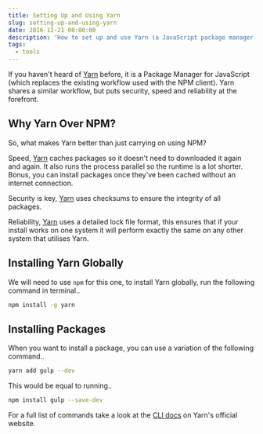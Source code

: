 ```yaml
---
title: Setting Up and Using Yarn
slug: setting-up-and-using-yarn
date: 2016-12-21 00:00:00
description: 'How to set up and use Yarn (a JavaScript package manager) in replace of NPM whilst keeping your usual workflow.'
tags:
  - tools
---
```


If you haven't heard of [Yarn](https://yarnpkg.com/) before, it is a Package Manager for JavaScript (which replaces the existing workflow used with the NPM client). Yarn shares a similar workflow, but puts security, speed and reliability at the forefront.

## Why Yarn Over NPM?

So, what makes Yarn better than just carrying on using NPM?

Speed, [Yarn](https://yarnpkg.com/) caches packages so it doesn't need to downloaded it again and again. It also runs the process parallel so the runtime is a lot shorter. Bonus, you can install packages once they've been cached without an internet connection.

Security is key, [Yarn](https://yarnpkg.com/) uses checksums to ensure the integrity of all packages.

Reliability, [Yarn](https://yarnpkg.com/) uses a detailed lock file format, this ensures that if your install works on one system it will perform exactly the same on any other system that utilises Yarn.

## Installing Yarn Globally

We will need to use `npm` for this one, to install Yarn globally, run the following command in terminal..

```bash
npm install -g yarn
```

## Installing Packages

When you want to install a package, you can use a variation of the following command..

```bash
yarn add gulp --dev
```

This would be equal to running..

```bash
npm install gulp --save-dev
```

For a full list of commands take a look at the [CLI docs](https://yarnpkg.com/en/docs/cli/) on Yarn's official website.
